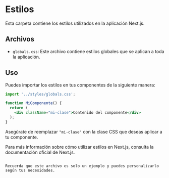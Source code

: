 # Estilos

Esta carpeta contiene los estilos utilizados en la aplicación Next.js.

## Archivos

- `globals.css`: Este archivo contiene estilos globales que se aplican a toda la aplicación.

## Uso

Puedes importar los estilos en tus componentes de la siguiente manera:

```jsx
import '../styles/globals.css';

function MiComponente() {
  return (
    <div className="mi-clase">Contenido del componente</div>
  );
}
```

Asegúrate de reemplazar `"mi-clase"` con la clase CSS que deseas aplicar a tu componente.

Para más información sobre cómo utilizar estilos en Next.js, consulta la documentación oficial de Next.js.

```

Recuerda que este archivo es solo un ejemplo y puedes personalizarlo según tus necesidades.